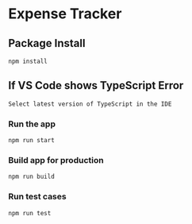 # Expense Tracker

## Package Install

```
npm install
```

## If VS Code shows TypeScript Error

```
Select latest version of TypeScript in the IDE
```

### Run the app

```
npm run start
```

### Build app for production

```
npm run build
```

### Run test cases

```
npm run test
```
